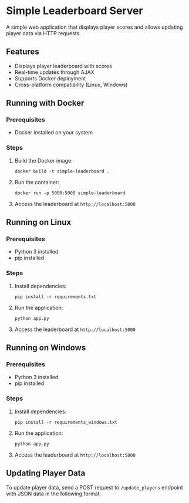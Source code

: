 # Simple Leaderboard Server

A simple web application that displays player scores and allows updating player data via HTTP requests.

## Features

- Displays player leaderboard with scores
- Real-time updates through AJAX
- Supports Docker deployment
- Cross-platform compatibility (Linux, Windows)

## Running with Docker

### Prerequisites
- Docker installed on your system

### Steps
1. Build the Docker image:
   ```
   docker build -t simple-leaderboard .
   ```

2. Run the container:
   ```
   docker run -p 5000:5000 simple-leaderboard
   ```

3. Access the leaderboard at `http://localhost:5000`

## Running on Linux

### Prerequisites
- Python 3 installed
- pip installed

### Steps
1. Install dependencies:
   ```
   pip install -r requirements.txt
   ```

2. Run the application:
   ```
   python app.py
   ```

3. Access the leaderboard at `http://localhost:5000`

## Running on Windows

### Prerequisites
- Python 3 installed
- pip installed

### Steps
1. Install dependencies:
   ```
   pip install -r requirements_windows.txt
   ```

2. Run the application:
   ```
   python app.py
   ```

3. Access the leaderboard at `http://localhost:5000`

## Updating Player Data

To update player data, send a POST request to `/update_players` endpoint with JSON data in the following format:

